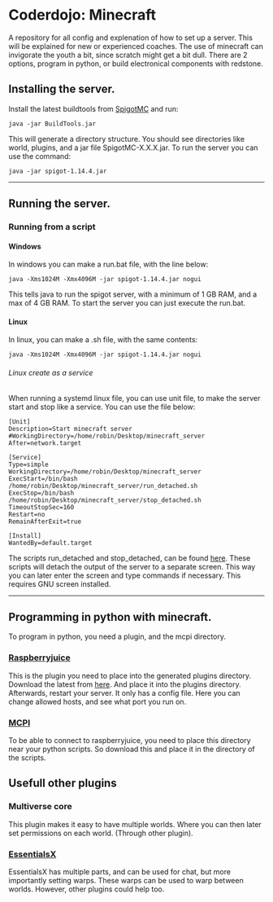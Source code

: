 # Coderdojo: Minecraft
A repository for all config and explenation of how to set up a server. This will be explained for new or experienced coaches. The use of minecraft can invigorate the youth a bit, since scratch might get a bit dull. There are 2 options, program in python, or build electronical components with redstone.

## Installing the server.
Install the latest buildtools from [SpigotMC](https://www.spigotmc.org/) and run:
```
java -jar BuildTools.jar
```
This will generate a directory structure. You should see directories like world, plugins, and a jar file SpigotMC-X.X.X.jar. To run the server you can use the command:
```
java -jar spigot-1.14.4.jar
```
--------------------------------------
## Running the server.
### Running from a script
#### Windows
In windows you can make a run.bat file, with the line below:
```
java -Xms1024M -Xmx4096M -jar spigot-1.14.4.jar nogui
```
This tells java to run the spigot server, with a minimum of 1 GB RAM, and a max of 4 GB RAM. To start the server you can just execute the run.bat.
#### Linux
In linux, you can make a .sh file, with the same contents:
```
java -Xms1024M -Xmx4096M -jar spigot-1.14.4.jar nogui
```
###### Linux create as a service
When running a systemd linux file, you can use unit file, to make the server start and stop like a service. You can use the file below:
```
[Unit]
Description=Start minecraft server
#WorkingDirectory=/home/robin/Desktop/minecraft_server
After=network.target

[Service]
Type=simple
WorkingDirectory=/home/robin/Desktop/minecraft_server
ExecStart=/bin/bash /home/robin/Desktop/minecraft_server/run_detached.sh
ExecStop=/bin/bash /home/robin/Desktop/minecraft_server/stop_detached.sh
TimeoutStopSec=160
Restart=no
RemainAfterExit=true

[Install]
WantedBy=default.target
```
The scripts run_detached and stop_detached, can be found [here](Server/scripts). These scripts will detach the output of the server to a separate screen. This way you can later enter the screen and type commands if necessary. This requires GNU screen installed.

------------------------------------------------------------
## Programming in python with minecraft.
To program in python, you need a plugin, and the mcpi directory.
### [Raspberryjuice](https://github.com/zhuowei/RaspberryJuice)
This is the plugin you need to place into the generated plugins directory. Download the latest from [here](https://github.com/zhuowei/RaspberryJuice/tree/master/jars). And place it into the plugins directory. Afterwards, restart your server.
It only has a config file. Here you can change allowed hosts, and see what port you run on. 

### [MCPI](https://github.com/zhuowei/RaspberryJuice/tree/master/src/main/resources/mcpi/api/python/modded/mcpi)
To be able to connect to raspberryjuice, you need to place this directory near your python scripts. So download this and place it in the directory of the scripts.

## Usefull other plugins
### Multiverse core
This plugin makes it easy to have multiple worlds. Where you can then later set permissions on each world. (Through other plugin).
### [EssentialsX](https://www.spigotmc.org/resources/essentialsx.9089/)
EssentialsX has multiple parts, and can be used for chat, but more importantly setting warps. These warps can be used to warp between worlds. However, other plugins could help too.

